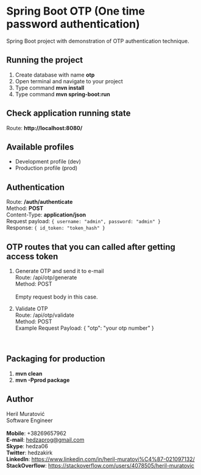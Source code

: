 # Spring Boot OTP (One time password authentication)

Spring Boot project with demonstration of OTP authentication technique.


## Running the project

1. Create database with name **otp**
2. Open terminal and navigate to your project
3. Type command **mvn install**
4. Type command **mvn spring-boot:run**


## Check application running state

Route: **http://localhost:8080/**


## Available profiles

- Development profile (dev)
- Production profile (prod)


## Authentication

Route: **/auth/authenticate**  
Method: **POST**  
Content-Type: **application/json**  
Request payload: `{ username: "admin", password: "admin" }`  
Response: `{ id_token: "token_hash" }`

## OTP routes that you can called after getting access token

1. Generate OTP and send it to e-mail <br>
Route: /api/otp/generate <br>
Method: POST <br><br>
Empty request body in this case.

2. Validate OTP <br>
Route: /api/otp/validate <br>
Method: POST <br>
Example Request Payload: { "otp": "your otp number" }
<br>


## Packaging for production

1. **mvn clean**  
2. **mvn -Pprod package**


## Author

Heril Muratović  
Software Engineer  
<br>
**Mobile**: +38269657962  
**E-mail**: hedzaprog@gmail.com  
**Skype**: hedza06  
**Twitter**: hedzakirk  
**LinkedIn**: https://www.linkedin.com/in/heril-muratovi%C4%87-021097132/  
**StackOverflow**: https://stackoverflow.com/users/4078505/heril-muratovic